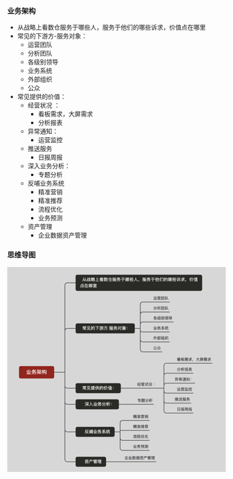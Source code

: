 ### 业务架构
- 从战略上看数仓服务于哪些人，服务于他们的哪些诉求，价值点在哪里
- 常见的下游方-服务对象：
    - 运营团队
    - 分析团队
    - 各级别领导
    - 业务系统
    - 外部组织
    - 公众
- 常见提供的价值：
  - 经营状况 ： 
    - 看板需求，大屏需求
    - 分析报表
  - 异常通知：
    - 运营监控
  - 推送服务
    - 日报周报
  - 深入业务分析：
    - 专题分析
  - 反哺业务系统
    - 精准营销
    - 精准推荐
    - 流程优化
    - 业务预测
  - 资产管理
    - 企业数据资产管理

### 思维导图
![](https://raw.githubusercontent.com/getyou123/git_pic_use/master/zz202305051013903.png)